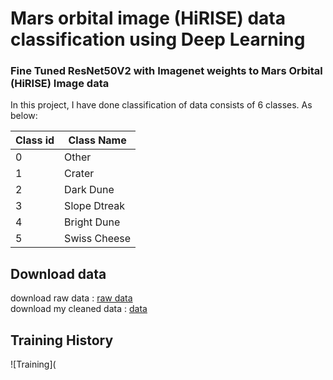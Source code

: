 # Mars orbital image (HiRISE) data classification using Deep Learning
### Fine Tuned ResNet50V2 with Imagenet weights to Mars Orbital (HiRISE) Image data
In this project, I have done classification of data consists of 6 classes. As below:

Class id  |  Class Name
------- | -------
0  |  Other
1  |  Crater
2  |  Dark Dune
3  |  Slope Dtreak
4  |  Bright Dune
5  |  Swiss Cheese

## Download data 
download raw data : [raw data](https://zenodo.org/record/2538136#.YookYqhBy3A) \
download my cleaned data : [data](https://drive.google.com/file/d/1VZNjIRG3fzmMfpm0kgf3IOSt0QxEn-ty/view?usp=sharing)

## Training History
![Training](

